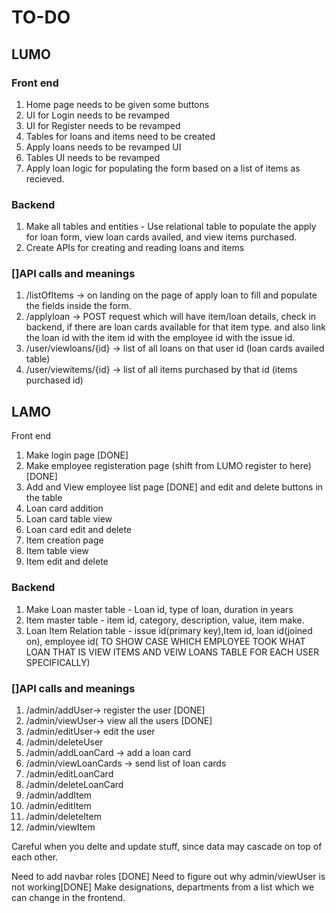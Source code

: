 
# TO-DO

## LUMO 

### Front end 
1. Home page needs to be given some buttons 
2. UI for Login needs to be revamped
3. UI for Register needs to be revamped
4. Tables for loans and items need to be created 
5. Apply loans needs to be revamped UI
6. Tables UI needs to be revamped
7. Apply loan logic for populating the form based on a list of items as recieved. 

### Backend 
1. Make all tables and entities   - Use relational table to populate the apply for loan form, view loan cards availed, and view items purchased. 
2. Create APIs for creating and reading loans and items 


### []API calls and meanings 


1. /listOfItems -> on landing on the page of apply loan to fill and populate the fields inside the form. 
2. /applyloan -> POST request which will have item/loan details, check in backend, if there are loan cards available for that item type. and also link the loan id with the item id with the employee id with the issue id. 
3. /user/viewloans/{id} -> list of all loans on that user id (loan cards availed table)
4. /user/viewitems/{id} -> list of all items purchased by that id (items purchased id)

## LAMO

Front end  
1. Make login page [DONE]
2. Make employee registeration page (shift from LUMO register to here) [DONE]
3. Add and View employee list page [DONE] and edit and delete buttons in the table
4. Loan card addition
5. Loan card table view 
6. Loan card edit and delete 
7. Item creation page 
8. Item table view 
9. Item edit and delete

### Backend 
1. Make Loan master table - Loan id, type of loan, duration in years
2. Item master table - item id, category, description, value, item make.
3. Loan Item Relation table - issue id(primary key),Item id, loan id(joined on), employee id( TO SHOW CASE WHICH EMPLOYEE TOOK WHAT LOAN THAT IS VIEW ITEMS AND VEIW LOANS TABLE FOR EACH USER SPECIFICALLY)

### []API calls and meanings 
1. /admin/addUser-> register the user [DONE]
2. /admin/viewUser-> view all the users  [DONE]
3. /admin/editUser-> edit the user
4. /admin/deleteUser
5. /admin/addLoanCard -> add a loan card
6. /admin/viewLoanCards -> send list of loan cards
7. /admin/editLoanCard 
8. /admin/deleteLoanCard
9. /admin/addItem
10. /admin/editItem
11. /admin/deleteItem
12. /admin/viewItem

Careful when you delte and update stuff, since data may cascade on top of each other. 


Need to add navbar roles [DONE]
Need to figure out why admin/viewUser is not working[DONE]
Make designations, departments from a list which we can change in the frontend.

